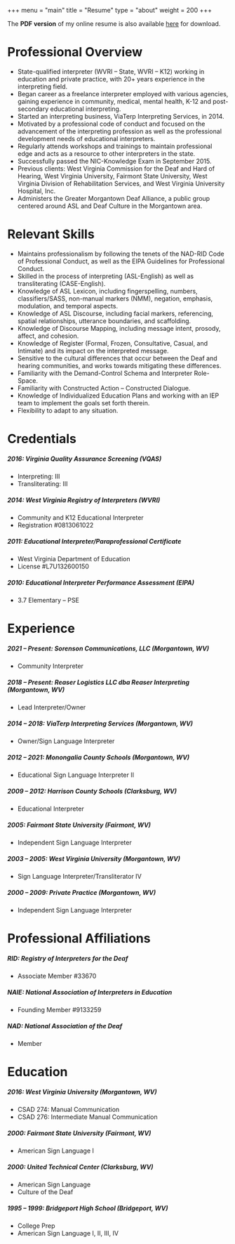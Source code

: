 +++
menu = "main"
title = "Resume"
type = "about"
weight = 200
+++

The **PDF version** of my online resume is also available [here](/downloads/joshua-reaser-resume.pdf) for download.

# Professional Overview

+ State-qualified interpreter (WVRI – State, WVRI – K12) working in education and private practice, with 20+ years experience in the interpreting field.
+ Began career as a freelance interpreter employed with various agencies, gaining experience in community, medical, mental health, K-12 and post-secondary educational interpreting.
+ Started an interpreting business, ViaTerp Interpreting Services, in 2014.
+ Motivated by a professional code of conduct and focused on the advancement of the interpreting profession as well as the professional development needs of educational interpreters.
+ Regularly attends workshops and trainings to maintain professional edge and acts as a resource to other interpreters in the state.
+ Successfully passed the NIC-Knowledge Exam in September 2015.
+ Previous clients: West Virginia Commission for the Deaf and Hard of Hearing, West Virginia University, Fairmont State University, West Virginia Division of Rehabilitation Services, and West Virginia University Hospital, Inc.
+ Administers the Greater Morgantown Deaf Alliance, a public group centered around ASL and Deaf Culture in the Morgantown area.

# Relevant Skills

+ Maintains professionalism by following the tenets of the NAD-RID Code of Professional Conduct, as well as the EIPA Guidelines for Professional Conduct.
+ Skilled in the process of interpreting (ASL-English) as well as transliterating (CASE-English).
+ Knowledge of ASL Lexicon, including fingerspelling, numbers, classifiers/SASS, non-manual markers (NMM), negation, emphasis, modulation, and temporal aspects.
+ Knowledge of ASL Discourse, including facial markers, referencing, spatial relationships, utterance boundaries, and scaffolding.
+ Knowledge of Discourse Mapping, including message intent, prosody, affect, and cohesion.
+ Knowledge of Register (Formal, Frozen, Consultative, Casual, and Intimate) and its impact on the interpreted message.
+ Sensitive to the cultural differences that occur between the Deaf and hearing communities, and works towards mitigating these differences.
+ Familiarity with the Demand-Control Schema and Interpreter Role-Space.
+ Familiarity with Constructed Action – Constructed Dialogue.
+ Knowledge of Individualized Education Plans and working with an IEP team to implement the goals set forth therein.
+ Flexibility to adapt to any situation.

# Credentials

##### 2016: Virginia Quality Assurance Screening (VQAS)
- Interpreting: III
- Transliterating: III

##### 2014: West Virginia Registry of Interpreters (WVRI)
- Community and K12 Educational Interpreter
- Registration \#0813061022

##### 2011: Educational Interpreter/Paraprofessional Certificate
- West Virginia Department of Education
- License \#L7U132600150

##### 2010: Educational Interpreter Performance Assessment (EIPA)
- 3.7 Elementary – PSE

# Experience

##### 2021 – Present: Sorenson Communications, LLC (Morgantown, WV)
- Community Interpreter

##### 2018 – Present: Reaser Logistics LLC dba Reaser Interpreting (Morgantown, WV)
- Lead Interpreter/Owner

##### 2014 – 2018: ViaTerp Interpreting Services (Morgantown, WV)
- Owner/Sign Language Interpreter

##### 2012 – 2021: Monongalia County Schools (Morgantown, WV)
- Educational Sign Language Interpreter II

##### 2009 – 2012: Harrison County Schools (Clarksburg, WV)
- Educational Interpreter

##### 2005: Fairmont State University (Fairmont, WV)
- Independent Sign Language Interpreter

##### 2003 – 2005: West Virginia University (Morgantown, WV)
- Sign Language Interpreter/Transliterator IV

##### 2000 – 2009: Private Practice (Morgantown, WV)
- Independent Sign Language Interpreter

# Professional Affiliations

##### RID: Registry of Interpreters for the Deaf
- Associate Member \#33670

##### NAIE: National Association of Interpreters in Education
- Founding Member \#9133259

##### NAD: National Association of the Deaf
- Member

# Education

##### 2016: West Virginia University (Morgantown, WV)
- CSAD 274: Manual Communication
- CSAD 276: Intermediate Manual Communication

##### 2000: Fairmont State University (Fairmont, WV)
- American Sign Language I

##### 2000: United Technical Center (Clarksburg, WV)
- American Sign Language
- Culture of the Deaf

##### 1995 – 1999: Bridgeport High School (Bridgeport, WV)
- College Prep
- American Sign Language I, II, III, IV
